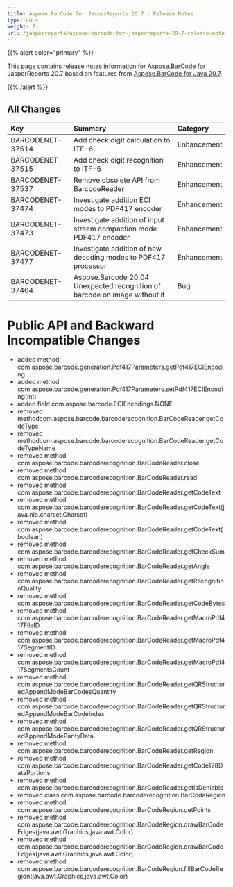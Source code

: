 ```yaml
---
title: Aspose.BarCode for JasperReports 20.7 - Release Notes
type: docs
weight: 7
url: /jasperreports/aspose-barcode-for-jasperreports-20-7-release-notes/
---
```


{{% alert color="primary" %}} 

This page contains release notes information for Aspose.BarCode for JasperReports 20.7 based on features from [Aspose.BarCode for Java 20.7](https://downloads.aspose.com/barcode/java/new-releases/aspose.barcode-for-java-20.7/).

{{% /alert %}} 
## **All Changes**

|**Key**|**Summary**|**Category**|
| :- | :- | :- |
|BARCODENET-37514|Add check digit calculation to ITF-6|Enhancement|
|BARCODENET-37515|Add check digit recognition to ITF-6|Enhancement|
|BARCODENET-37537|Remove obsolete API from BarcodeReader|Enhancement|
|BARCODENET-37474|Investigate addition ECI modes to PDF417 encoder|Enhancement|
|BARCODENET-37473|Investigate addition of input stream compaction mode PDF417 encoder|Enhancement|
|BARCODENET-37477|Investigate addition of new decoding modes to PDF417 processor|Enhancement|
|BARCODENET-37464|Aspose.Barcode 20.04 Unexpected recognition of barcode on image without it|Bug|

# **Public API and Backward Incompatible Changes**
- added method com.aspose.barcode.generation.Pdf417Parameters.getPdf417ECIEncoding
- added method com.aspose.barcode.generation.Pdf417Parameters.setPdf417ECIEncoding(int)
- added field com.aspose.barcode.ECIEncodings.NONE
- removed methodcom.aspose.barcode.barcoderecognition.BarCodeReader.getCodeType
- removed methodcom.aspose.barcode.barcoderecognition.BarCodeReader.getCodeTypeName
- removed method com.aspose.barcode.barcoderecognition.BarCodeReader.close
- removed method com.aspose.barcode.barcoderecognition.BarCodeReader.read
- removed method com.aspose.barcode.barcoderecognition.BarCodeReader.getCodeText
- removed method com.aspose.barcode.barcoderecognition.BarCodeReader.getCodeText(java.nio.charset.Charset)
- removed method com.aspose.barcode.barcoderecognition.BarCodeReader.getCodeText(boolean)
- removed method com.aspose.barcode.barcoderecognition.BarCodeReader.getCheckSum
- removed method com.aspose.barcode.barcoderecognition.BarCodeReader.getAngle
- removed method com.aspose.barcode.barcoderecognition.BarCodeReader.getRecognitionQuality
- removed method com.aspose.barcode.barcoderecognition.BarCodeReader.getCodeBytes
- removed method com.aspose.barcode.barcoderecognition.BarCodeReader.getMacroPdf417FileID
- removed method com.aspose.barcode.barcoderecognition.BarCodeReader.getMacroPdf417SegmentID
- removed method com.aspose.barcode.barcoderecognition.BarCodeReader.getMacroPdf417SegmentsCount
- removed method com.aspose.barcode.barcoderecognition.BarCodeReader.getQRStructuredAppendModeBarCodesQuantity
- removed method com.aspose.barcode.barcoderecognition.BarCodeReader.getQRStructuredAppendModeBarCodeIndex
- removed method com.aspose.barcode.barcoderecognition.BarCodeReader.getQRStructuredAppendModeParityData
- removed method com.aspose.barcode.barcoderecognition.BarCodeReader.getRegion
- removed method com.aspose.barcode.barcoderecognition.BarCodeReader.getCode128DataPortions
- removed method com.aspose.barcode.barcoderecognition.BarCodeReader.getIsDeniable
- removed class com.aspose.barcode.barcoderecognition.BarCodeRegion
- removed method com.aspose.barcode.barcoderecognition.BarCodeRegion.getPoints
- removed method com.aspose.barcode.barcoderecognition.BarCodeRegion.drawBarCodeEdges(java.awt.Graphics,java.awt.Color)
- removed method com.aspose.barcode.barcoderecognition.BarCodeRegion.drawBarCodeEdges(java.awt.Graphics,java.awt.Color)
- removed method com.aspose.barcode.barcoderecognition.BarCodeRegion.fillBarCodeRegion(java.awt.Graphics,java.awt.Color)